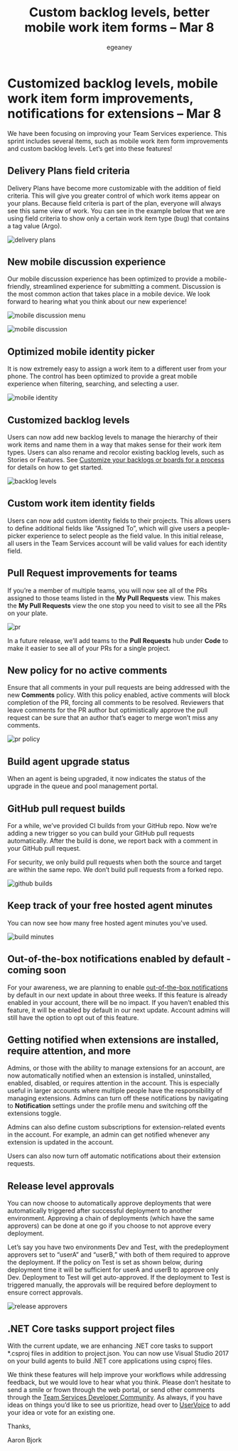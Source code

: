 ﻿---
title: Custom backlog levels, better mobile work item forms – Mar 8
description: VSTS release notes for Mar 08 2017
ms.ContentId: 9b76c2f3-39ce-4c98-9cef-237853ee0349
ms.prod: devops
ms.technology: devops-release-notes
ms.author: egeaney
author: egeaney
ms.date: 03/08/2017
---

# Customized backlog levels, mobile work item form improvements, notifications for extensions – Mar 8

We have been focusing on improving your Team Services experience. This sprint includes several items, such as mobile work item form improvements and custom backlog levels. Let’s get into these features!

## Delivery Plans field criteria
Delivery Plans have become more customizable with the addition of field criteria. This will give you greater control of which work items appear on your plans. Because field criteria is part of the plan, everyone will always see this same view of work. You can see in the example below that we are using field criteria to show only a certain work item type (bug) that contains a tag value (Argo).

![delivery plans](_img/03_08_04.png)

## New mobile discussion experience
Our mobile discussion experience has been optimized to provide a mobile-friendly, streamlined experience for submitting a comment. Discussion is the most common action that takes place in a mobile device. We look forward to hearing what you think about our new experience!

![mobile discussion menu](_img/03_08_01.png)

![mobile discussion](_img/03_08_02.png)

## Optimized mobile identity picker
It is now extremely easy to assign a work item to a different user from your phone. The control has been optimized to provide a great mobile experience when filtering, searching, and selecting a user.

![mobile identity](_img/03_08_03.png)

## Customized backlog levels
Users can now add new backlog levels to manage the hierarchy of their work items and name them in a way that makes sense for their work item types. Users can also rename and recolor existing backlog levels, such as Stories or Features. See [Customize your backlogs or boards for a process](https://visualstudio.microsoft.com/docs/work/process/customize-process-backlogs-boards) for details on how to get started.

![backlog levels](_img/03_08_05.png)

## Custom work item identity fields
Users can now add custom identity fields to their projects. This allows users to define additional fields like “Assigned To”, which will give users a people-picker experience to select people as the field value. In this initial release, all users in the Team Services account will be valid values for each identity field.

## Pull Request improvements for teams
If you’re a member of multiple teams, you will now see all of the PRs assigned to those teams listed in the __My Pull Requests__ view. This makes the __My Pull Requests__ view the one stop you need to visit to see all the PRs on your plate.

![pr](_img/03_08_07.png)

In a future release, we’ll add teams to the __Pull Requests__ hub under __Code__ to make it easier to see all of your PRs for a single project.

## New policy for no active comments
Ensure that all comments in your pull requests are being addressed with the new __Comments__ policy. With this policy enabled, active comments will block completion of the PR, forcing all comments to be resolved. Reviewers that leave comments for the PR author but optimistically approve the pull request can be sure that an author that’s eager to merge won’t miss any comments.

![pr policy](_img/03_08_06.png)

## Build agent upgrade status
When an agent is being upgraded, it now indicates the status of the upgrade in the queue and pool management portal.

## GitHub pull request builds
For a while, we’ve provided CI builds from your GitHub repo. Now we’re adding a new trigger so you can build your GitHub pull requests automatically. After the build is done, we report back with a comment in your GitHub pull request.

For security, we only build pull requests when both the source and target are within the same repo. We don’t build pull requests from a forked repo.

![github builds](_img/02_15_04.png)

## Keep track of your free hosted agent minutes
You can now see how many free hosted agent minutes you've used.

![build minutes](_img/03_08_09.png)

## Out-of-the-box notifications enabled by default - coming soon
For your awareness, we are planning to enable [out-of-the-box notifications](/jan-05-team-services.md#out-of-the-box-notifications-preview) by default in our next update in about three weeks. If this feature is already enabled in your account, there will be no impact. If you haven’t enabled this feature, it will be enabled by default in our next update. Account admins will still have the option to opt out of this feature.

## Getting notified when extensions are installed, require attention, and more
Admins, or those with the ability to manage extensions for an account, are now automatically notified when an extension is installed, uninstalled, enabled, disabled, or requires attention in the account. This is especially useful in larger accounts where multiple people have the responsibility of managing extensions. Admins can turn off these notifications by navigating to __Notification__ settings under the profile menu and switching off the extensions toggle.

Admins can also define custom subscriptions for extension-related events in the account. For example, an admin can get notified whenever any extension is updated in the account.

Users can also now turn off automatic notifications about their extension requests.

## Release level approvals
You can now choose to automatically approve deployments that were automatically triggered after successful deployment to another environment. Approving a chain of deployments (which have the same approvers) can be done at one go if you choose to not approve every deployment. 

Let’s say you have two environments Dev and Test, with the predeployment approvers set to “userA” and “userB,” with both of them required to approve the deployment. If the policy on Test is set as shown below, during deployment time it will be sufficient for userA and userB to approve only Dev. Deployment to Test will get auto-approved. If the deployment to Test is triggered manually, the approvals will be required before deployment to ensure correct approvals.

![release approvers](_img/03_08_08.png)

## .NET Core tasks support project files
With the current update, we are enhancing .NET core tasks to support *.csproj files in addition to project.json. You can now use Visual Studio 2017 on your build agents to build .NET core applications using csproj files.

We think these features will help improve your workflows while addressing feedback, but we would love to hear what you think. Please don’t hesitate to send a smile or frown through the web portal, or send other comments through the [Team Services Developer Community](https://developercommunity.visualstudio.com/spaces/21/index.html). As always, if you have ideas on things you’d like to see us prioritize, head over to [UserVoice](https://visualstudio.uservoice.com/forums/330519-vso) to add your idea or vote for an existing one.

Thanks,

Aaron Bjork
